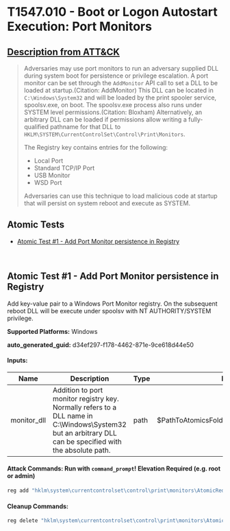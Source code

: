 # T1547.010 - Boot or Logon Autostart Execution: Port Monitors
## [Description from ATT&CK](https://attack.mitre.org/techniques/T1547/010)
<blockquote>Adversaries may use port monitors to run an adversary supplied DLL during system boot for persistence or privilege escalation. A port monitor can be set through the <code>AddMonitor</code> API call to set a DLL to be loaded at startup.(Citation: AddMonitor) This DLL can be located in <code>C:\Windows\System32</code> and will be loaded by the print spooler service, spoolsv.exe, on boot. The spoolsv.exe process also runs under SYSTEM level permissions.(Citation: Bloxham) Alternatively, an arbitrary DLL can be loaded if permissions allow writing a fully-qualified pathname for that DLL to <code>HKLM\SYSTEM\CurrentControlSet\Control\Print\Monitors</code>. 

The Registry key contains entries for the following:

* Local Port
* Standard TCP/IP Port
* USB Monitor
* WSD Port

Adversaries can use this technique to load malicious code at startup that will persist on system reboot and execute as SYSTEM.</blockquote>

## Atomic Tests

- [Atomic Test #1 - Add Port Monitor persistence in Registry](#atomic-test-1---add-port-monitor-persistence-in-registry)


<br/>

## Atomic Test #1 - Add Port Monitor persistence in Registry
Add key-value pair to a Windows Port Monitor registry. On the subsequent reboot DLL will be execute under spoolsv with NT AUTHORITY/SYSTEM privilege.

**Supported Platforms:** Windows


**auto_generated_guid:** d34ef297-f178-4462-871e-9ce618d44e50





#### Inputs:
| Name | Description | Type | Default Value |
|------|-------------|------|---------------|
| monitor_dll | Addition to port monitor registry key. Normally refers to a DLL name in C:&#92;Windows&#92;System32 but an arbitrary DLL can be specified with the absolute path. | path | $PathToAtomicsFolder&#92;T1547.010&#92;bin&#92;PortMonitor.dll|


#### Attack Commands: Run with `command_prompt`!  Elevation Required (e.g. root or admin) 


```cmd
reg add "hklm\system\currentcontrolset\control\print\monitors\AtomicRedTeam" /v "Driver" /d "#{monitor_dll}" /t REG_SZ /f
```

#### Cleanup Commands:
```cmd
reg delete "hklm\system\currentcontrolset\control\print\monitors\AtomicRedTeam" /f >nul 2>&1
```





<br/>
